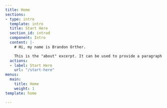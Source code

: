 ```yaml
---
title: Home
sections:
- type: intro
  template: intro
  title: Start Here
  section_id: introd
  component: Intro
  content: |-
    # Hi, my name is Brandon Orther.

    This is the "about" excerpt. It can be used to provide a paragraph about yourself that people can read on the homepage to get a sense of who you are. There also exists a dedicated about page where you can write more about yourself for those who are interested.
  actions:
  - label: Start Here
    url: "/start-here"
menus:
  main:
    title: Home
    weight: 1
template: home

---
```

